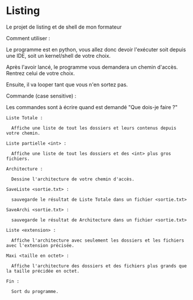 # Listing
Le projet de listing et de shell de mon formateur


Comment utiliser :

  Le programme est en python, vous allez donc devoir l'exécuter soit depuis une IDE, soit un kernel/shell de votre choix.

  Après l'avoir lancé, le programme vous demandera un chemin d'accès. Rentrez celui de votre choix.

  Ensuite, il va looper tant que vous n'en sortez pas.


Commande (case sensitive) :

  Les commandes sont à écrire quand est demandé "Que dois-je faire ?"

    Liste Totale :
  
      Affiche une liste de tout les dossiers et leurs contenus depuis votre chemin.
  
    Liste partielle <int> :
  
      Affiche une liste de tout les dossiers et des <int> plus gros fichiers.
  
    Architecture :
  
      Dessine l'architecture de votre chemin d'accès.
  
    SaveListe <sortie.txt> : 
    
      sauvegarde le résultat de Liste Totale dans un fichier <sortie.txt>
  
    SaveArchi <sortie.txt> : 
  
      sauvegarde le résultat de Architecture dans un fichier <sortie.txt>
  
    Liste <extension> :
  
      Affiche l'architecture avec seulement les dossiers et les fichiers avec l'extension précisée.
  
    Maxi <taille en octet> :
  
      Affiche l'architecture des dossiers et des fichiers plus grands que la taille précidée en octet.
  
    Fin :
  
      Sort du programme.
